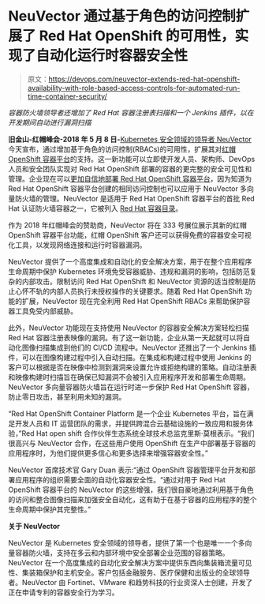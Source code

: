 # NeuVector 通过基于角色的访问控制扩展了 Red Hat OpenShift 的可用性，实现了自动化运行时容器安全性

> 原文：<https://devops.com/neuvector-extends-red-hat-openshift-availability-with-role-based-access-controls-for-automated-run-time-container-security/>

*容器防火墙领导者还增加了 Red Hat 容器注册表扫描和一个 Jenkins 插件，以在开发期间自动进行漏洞扫描*

**旧金山-红帽峰会-2018 年 5 月 8 日-**[Kubernetes 安全领域的领导者 NeuVector](https://neuvector.com/) 今天宣布，通过增加基于角色的访问控制(RBACs)的可用性，扩展其对[红帽 OpenShift 容器平台](https://www.openshift.com/)的支持。这一新功能可以立即使开发人员、架构师、DevOps 人员和安全团队实现对 Red Hat OpenShift 部署的容器的更完整的安全可见性和管理。企业现在可以[更加自信地部署 Red Hat OpenShift 容器平台](https://neuvector.com/redhat-openshift/)，因为知道为 Red Hat OpenShift 容器平台创建的相同访问控制也可以应用于 NeuVector 多向量防火墙的管理。NeuVector 是适用于 Red Hat OpenShift 容器平台的首批 Red Hat 认证防火墙容器之一，它被列入 [Red Hat 容器目录](https://access.redhat.com/containers/#/product/692443dc7bcb88e4)。

作为 2018 年红帽峰会的赞助商，NeuVector 将在 333 号展位展示其新的红帽 OpenShift 容器平台功能，红帽 OpenShift 客户还可以获得免费的容器安全可视化工具，以发现网络连接和运行时容器漏洞。

NeuVector 提供了一个高度集成和自动化的安全解决方案，用于在整个应用程序生命周期中保护 Kubernetes 环境免受容器威胁、违规和漏洞的影响，包括防范复杂的内部攻击。限制访问 Red Hat OpenShift 和 NeuVector 资源的适当控制是防止心怀不轨的内部人员执行未授权操作的关键要求。随着 Red Hat OpenShift 功能的扩展，NeuVector 现在完全利用 Red Hat OpenShift RBACs 来帮助保护容器工具免受内部威胁。

此外，NeuVector 功能现在支持使用 NeuVector 的容器安全解决方案轻松扫描 Red Hat 容器注册表映像的漏洞。有了这一新功能，企业从第一天起就可以将自动化图像扫描集成到他们的 CI/CD 流程中。NeuVector 还推出了一个 Jenkins 插件，可以在图像构建过程中引入自动扫描。在集成和构建过程中使用 Jenkins 的客户可以根据是否在映像中检测到漏洞来设置允许或拒绝构建的策略。自动注册表和映像构建时扫描旨在确保已知漏洞不会被引入应用程序开发和部署生命周期。NeuVector 多向量容器防火墙旨在运行时进一步保护 Red Hat OpenShift 容器，防止零日攻击，甚至利用未知的漏洞。

“Red Hat OpenShift Container Platform 是一个企业 Kubernetes 平台，旨在满足开发人员和 IT 运营团队的需求，并提供跨混合云基础设施的一致应用和服务体验，”Red Hat open shift 合作伙伴生态系统全球技术总监克里斯·莫根表示。“我们很高兴与 NeuVector 合作，在这些用户使用 OpenShift 在生产中部署基于容器的应用程序时，为他们提供更多信心和更多选择来增强容器安全性。”

NeuVector 首席技术官 Gary Duan 表示:“通过 OpenShift 容器管理平台开发和部署应用程序的组织需要全面的自动化容器安全性。“通过对用于 Red Hat OpenShift 容器平台的 NeuVector 的这些增强，我们很自豪地通过利用基于角色的访问和整合图像扫描来加强安全自动化，这有助于在基于容器的应用程序的整个生命周期中保护其完整性。”

**关于 NeuVector**

NeuVector 是 Kubernetes 安全领域的领导者，提供了第一个也是唯一一个多向量容器防火墙，支持在多云和内部环境中安全部署企业范围的容器策略。NeuVector 在一个高度集成的自动化安全解决方案中提供东西向集装箱流量可见性、集装箱保护和主机安全。客户包括金融服务、医疗保健和出版业的全球领导者。NeuVector 由 Fortinet、VMware 和趋势科技的行业资深人士创建，开发了正在申请专利的容器安全行为学习。